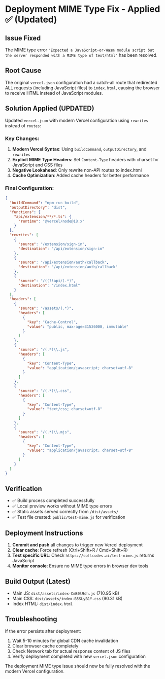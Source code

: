 # Deployment MIME Type Fix - Applied ✅ (Updated)

## Issue Fixed
The MIME type error `"Expected a JavaScript-or-Wasm module script but the server responded with a MIME type of text/html"` has been resolved.

## Root Cause
The original `vercel.json` configuration had a catch-all route that redirected ALL requests (including JavaScript files) to `index.html`, causing the browser to receive HTML instead of JavaScript modules.

## Solution Applied (UPDATED)
Updated `vercel.json` with modern Vercel configuration using `rewrites` instead of `routes`:

### Key Changes:
1. **Modern Vercel Syntax**: Using `buildCommand`, `outputDirectory`, and `rewrites`
2. **Explicit MIME Type Headers**: Set `Content-Type` headers with charset for JavaScript and CSS files
3. **Negative Lookahead**: Only rewrite non-API routes to index.html
4. **Cache Optimization**: Added cache headers for better performance

### Final Configuration:
```json
{
  "buildCommand": "npm run build",
  "outputDirectory": "dist",
  "functions": {
    "api/extension/**/*.ts": {
      "runtime": "@vercel/node@18.x"
    }
  },
  "rewrites": [
    {
      "source": "/extension/sign-in",
      "destination": "/api/extension/sign-in"
    },
    {
      "source": "/api/extension/auth/callback",
      "destination": "/api/extension/auth/callback"
    },
    {
      "source": "/((?!api/).*)",
      "destination": "/index.html"
    }
  ],
  "headers": [
    {
      "source": "/assets/(.*)",
      "headers": [
        {
          "key": "Cache-Control",
          "value": "public, max-age=31536000, immutable"
        }
      ]
    },
    {
      "source": "/(.*)\\.js",
      "headers": [
        {
          "key": "Content-Type",
          "value": "application/javascript; charset=utf-8"
        }
      ]
    },
    {
      "source": "/(.*)\\.css",
      "headers": [
        {
          "key": "Content-Type",
          "value": "text/css; charset=utf-8"
        }
      ]
    },
    {
      "source": "/(.*)\\.mjs",
      "headers": [
        {
          "key": "Content-Type",
          "value": "application/javascript; charset=utf-8"
        }
      ]
    }
  ]
}
```

## Verification
- ✅ Build process completed successfully
- ✅ Local preview works without MIME type errors
- ✅ Static assets served correctly from `/dist/assets/`
- ✅ Test file created: `public/test-mime.js` for verification

## Deployment Instructions
1. **Commit and push** all changes to trigger new Vercel deployment
2. **Clear cache**: Force refresh (Ctrl+Shift+R / Cmd+Shift+R)
3. **Test specific URL**: Check `https://softcodes.ai/test-mime.js` returns JavaScript
4. **Monitor console**: Ensure no MIME type errors in browser dev tools

## Build Output (Latest)
- Main JS: `dist/assets/index-CmB0l9dh.js` (710.95 kB)
- Main CSS: `dist/assets/index-B5SLyB1Y.css` (90.31 kB)
- Index HTML: `dist/index.html`

## Troubleshooting
If the error persists after deployment:
1. Wait 5-10 minutes for global CDN cache invalidation
2. Clear browser cache completely
3. Check Network tab for actual response content of JS files
4. Verify deployment completed with new `vercel.json` configuration

The deployment MIME type issue should now be fully resolved with the modern Vercel configuration.